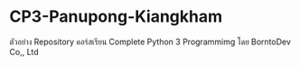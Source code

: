 # CP3-Panupong-Kiangkham
ตัวอย่าง  Repository คอร์สเรียน Complete Python 3 Programmimg โดย BorntoDev Co,, Ltd
